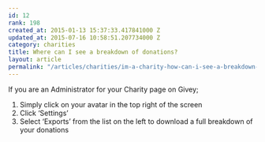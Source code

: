 ```yaml
---
id: 12
rank: 198
created_at: 2015-01-13 15:37:33.417841000 Z
updated_at: 2015-07-16 10:58:51.207734000 Z
category: charities
title: Where can I see a breakdown of donations?
layout: article
permalink: "/articles/charities/im-a-charity-how-can-i-see-a-breakdown-of-the-donations-i-have-received-through-givey/"
---
```

If you are an Administrator for your Charity page on Givey;

<ol>
  <li>
    Simply click on your avatar in the top right of the screen
  </li>
  <li>
    Click ‘Settings’
  </li>
  <li>
    Select ‘Exports’ from the list on the left to download a full breakdown of your donations
  </li>
</ol>

